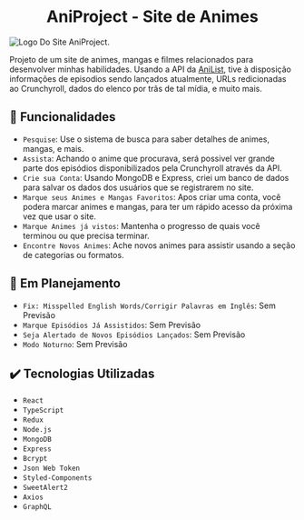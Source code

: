 <h1 align="center">AniProject - Site de Animes</h1>

![Logo Do Site AniProject.](https://user-images.githubusercontent.com/69987890/177884319-0678f842-f3ca-4f62-8d31-7638ca954057.png)

Projeto de um site de animes, mangas e filmes relacionados para desenvolver minhas habilidades. Usando a API da <a href='https://anilist.gitbook.io/anilist-apiv2-docs/'>AniList</a>, tive à disposição informações de episodios sendo lançados atualmente, URLs redicionadas ao Crunchyroll, dados do elenco por trâs de tal mídia, e muito mais.

## :hammer: Funcionalidades

- `Pesquise`: Use o sistema de busca para saber detalhes de animes, mangas, e mais.
- `Assista`: Achando o anime que procurava, será possivel ver grande parte dos episódios disponibilizados pela Crunchyroll através da API.
- `Crie sua Conta`: Usando MongoDB e Express, criei um banco de dados para salvar os dados dos usuários que se registrarem no site.
- `Marque seus Animes e Mangas Favoritos`: Apos criar uma conta, você podera marcar animes e mangas, para ter um rápido acesso da próxima vez que usar o site.
- `Marque Animes já vistos`: Mantenha o progresso de quais você terminou ou que precisa terminar.
- `Encontre Novos Animes`: Ache novos animes para assistir usando a seção de categorias ou formatos.

## :pushpin: Em Planejamento

- `Fix: Misspelled English Words/Corrigir Palavras em Inglês`: Sem Previsão
- `Marque Episódios Já Assistidos`: Sem Previsão 
- `Seja Alertado de Novos Episódios Lançados`: Sem Previsão 
- `Modo Noturno`: Sem Previsão 

## :heavy_check_mark: Tecnologias Utilizadas

- ``React``
- ``TypeScript``
- ``Redux``
- ``Node.js``
- ``MongoDB``
- ``Express``
- ``Bcrypt``
- ``Json Web Token``
- ``Styled-Components``
- ``SweetAlert2``
- ``Axios``
- ``GraphQL``
